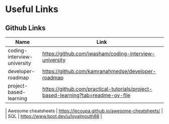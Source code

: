 # Useful Links


## Github Links
| Name | Link |
| --- | --- |
| coding-interview-university | https://github.com/jwasham/coding-interview-university |
| developer-roadmap | https://github.com/kamranahmedse/developer-roadmap |
| project-based-learning | https://github.com/practical-tutorials/project-based-learning?tab=readme-ov-file |

| Awesome cheatsheets | https://lecoupa.github.io/awesome-cheatsheets/ |
|      SQL      | https://www.boot.dev/u/loyalmouth88 |
